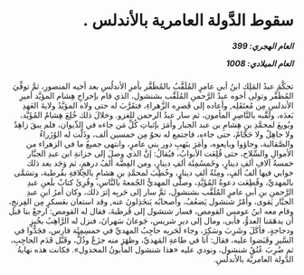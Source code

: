 <h1 dir="rtl">سقوط الدَّولة العامرية بالأندلس .</h1>

<h5 dir="rtl">العام الهجري:  399

العام الميلادي: 1008

</h5>

<p dir="rtl">تحكَّمَ عبدُ المَلِك ابنُ أبي عامرٍ المُلَقَّبُ بالمُظَفَّر بأمرِ الأندلُسِ بعد أخيه المنصورِ، ثمَّ توفِّيَ المُظَفَّر وتولى أخوه عبدُ الرَّحمنِ المُلَقَّب بشنشول، الذي قام بإخراجِ هِشام المؤيَّد أميرِ الأندلس مِن مُعتَقَلِه, وأعاده إلى قَصرِه الزَّهراءِ، فتقَرَّبَ له حتى ولاه المؤيَّدُ ولايةَ العَهدِ بَعدَه، ولَقَّبه بالنَّاصِرِ المأمون، ثم سار عبدُ الرحمن للغزو. وخلالَ ذلك خُلِعَ هِشامٌ المُؤَيَّد، وبُويعَ لمحمَّدِ بنِ هِشامِ بن عبد الجبار وأمَرَ بإثباتِ كُلِّ مَن جاءه في الدِّيوان، فلم يبقَ زاهِدٌ ولا جاهِلٌ ولا حَجَّامٌ، حتى جاءه، فاجتمع له نحوٌ مِن خمسين ألف، وذَلَّت له الوُزَراءُ والصَّقالبة، وجاؤوا وبايعوه، وأمَرَ بنَهبِ دور بني عامرٍ، وانتهى جميعُ ما في الزهراء من الأموالِ والسِّلاح، حتى قُلِعَت الأبوابُ، فيُقالُ: إنَّ الذي وصلَ إلى خزانةِ ابن عبدِ الجبَّار خمسةُ آلافِ ألفِ دينارٍ، وخَمسُمِئَة ألفِ دينارٍ، ومن الفِضَّة ألفُ درهمٍ، ثم وَجَد بعد ذلك خوابي فيها ألفُ ألفٍ، ومِئَةُ ألفِ دينارٍ، وخُطِبَ لمحمَّدِ بنِ هشامٍ بالخِلافةِ بقُرطبة، وتسَمَّى بالمهديِّ، وقُطِعَت دعوةُ المُؤَيَّدِ، وصلَّى المهديُّ الجُمعةَ بالنَّاسِ، وقُرِئَ كتابٌ بلَعنِ عبدِ الرَّحمنِ بنِ أبي عامرٍ المُلَقَّب بشنشول، ثمَّ سار إلى حَربِه إثرَ ذلك، وكان أمرُ ابنِ عبدِ الجبَّار يَقوى، وأمْرُ شنشول يَضعُفُ، وأصحابُه يَنخَذِلونَ عنه, وقد استعان بعَسكرٍ مِن الفِرنجِ، وقام معه ابنُ عومس القومص، فسار شنشول إلى قُرطبةَ، فقال له القومص: ارجعْ بنا قبل أن يدهَمَنا العدوُّ، فأبى، ومال إلى ديرِ شريس، جَوعانَ سَهرانَ، فنزل له الرَّاهِبُ بخُبزٍ ودجاجةٍ، فأكَلَ وشَرِبَ وسَكِرَ، وجاء لحَربِه حاجِبُ المهديِّ في خمسِمِئَة فارس، فجَدُّوا في السَّيرِ وقَبَضوا عليه، فقال: أنا في طاعةِ المَهديِّ، وظهَرَ منه جزَعٌ وذُلٌّ، وقَبَّل قَدَم الحاجِبِ، ثم ضُرِبَ عُنُقُ شنشول، ونودي عليه «هذا شنشول المأبونُ المخذول». فكانت هذه نهايةُ الدَّولة العامريَّة بالأندلُسِ.</p></br>
